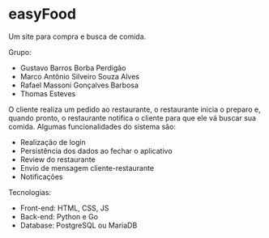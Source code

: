 # easyFood
Um site para compra e busca de comida.

Grupo: 
* Gustavo Barros Borba Perdigão
* Marco Antônio Silveiro Souza Alves
* Rafael Massoni Gonçalves Barbosa
* Thomas Esteves



O cliente realiza um pedido ao restaurante, o restaurante inicia o preparo e, quando pronto, o restaurante notifica o cliente para que ele vá buscar sua comida.
Algumas funcionalidades do sistema são:
* Realização de login
* Persistência dos dados ao fechar o aplicativo
* Review do restaurante
* Envio de mensagem cliente-restaurante
* Notificações

Tecnologias:
* Front-end: HTML, CSS, JS
* Back-end: Python e Go
* Database: PostgreSQL ou MariaDB
